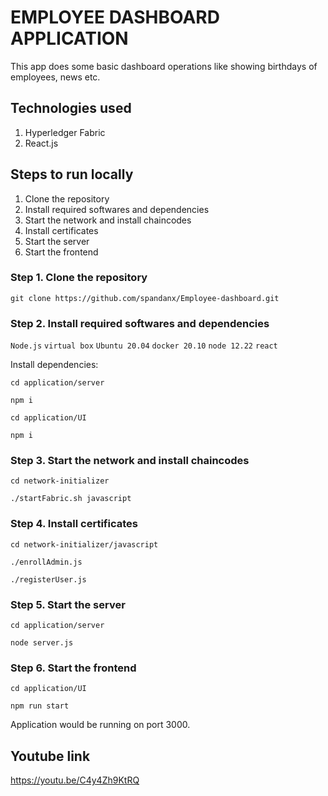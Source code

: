 # EMPLOYEE DASHBOARD APPLICATION

This app does some basic dashboard operations like showing birthdays of employees, news etc.

## Technologies used

1. Hyperledger Fabric
5. React.js

## Steps to run locally

1. Clone the repository
2. Install required softwares and dependencies
3. Start the network and install chaincodes
4. Install certificates
5. Start the server
6. Start the frontend

### Step 1. Clone the repository

`git clone https://github.com/spandanx/Employee-dashboard.git`

### Step 2. Install required softwares and dependencies

`Node.js`
`virtual box`
`Ubuntu 20.04`
`docker 20.10`
`node 12.22`
`react`

Install dependencies:

`cd application/server`

`npm i`


`cd application/UI`

`npm i`

### Step 3. Start the network and install chaincodes

`cd network-initializer`

`./startFabric.sh javascript`

### Step 4. Install certificates

`cd network-initializer/javascript`

`./enrollAdmin.js`

`./registerUser.js`

### Step 5. Start the server

`cd application/server`

`node server.js`

### Step 6. Start the frontend

`cd application/UI`

`npm run start`

Application would be running on port 3000.

## Youtube link

https://youtu.be/C4y4Zh9KtRQ
